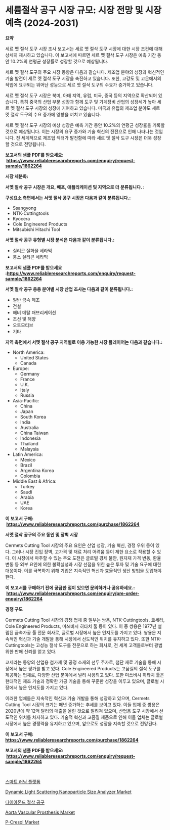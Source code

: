 <p><h1>세륨절삭 공구 시장 규모: 시장 전망 및 시장 예측 (2024-2031)</h1></p><p><strong>요약</strong></p>
<p><p>세르 멧 절삭 도구 시장 조사 보고서는 세르 멧 절삭 도구 시장에 대한 시장 조건에 대해 상세히 제시하고 있습니다. 이 보고서에 따르면 세르 멧 절삭 도구 시장은 예측 기간 동안 10.2%의 연평균 성장률로 성장할 것으로 예상됩니다.</p><p>세르 멧 절삭 도구의 주요 시장 동향은 다음과 같습니다. 제조업 분야의 성장과 혁신적인 기술 발전이 세르 멧 절삭 도구 시장을 촉진하고 있습니다. 또한, 고강도 및 고온에서의 작업에 요구되는 뛰어난 성능으로 세르 멧 절삭 도구의 수요가 증가하고 있습니다.</p><p>세르 멧 절삭 도구 시장은 북미, 아태 지역, 유럽, 미국, 중국 등의 지역으로 확산되어 있습니다. 특히 중국의 산업 부문 성장과 함께 도구 및 기계장비 산업의 성장세가 높아 세르 멧 절삭 도구 시장의 성장에 기여하고 있습니다. 미국과 유럽의 제조업 분야도 세르 멧 절삭 도구의 수요 증가에 영향을 끼치고 있습니다.</p><p>세르 멧 절삭 도구 시장의 예상 성장은 예측 기간 동안 10.2%의 연평균 성장률을 기록할 것으로 예상됩니다. 이는 시장의 요구 증가와 기술 혁신의 진전으로 인해 나타나는 것입니다. 전 세계적으로 제조업 섹터가 발전함에 따라 세르 멧 절삭 도구 시장은 더욱 성장할 것으로 전망됩니다.</p></p>
<p><strong>보고서의 샘플 PDF를 받으세요: &nbsp;<a href="https://www.reliableresearchreports.com/enquiry/request-sample/1862264">https://www.reliableresearchreports.com/enquiry/request-sample/1862264</a></strong></p>
<p><strong>시장 세분화:</strong></p>
<p><strong> 서멧 절삭 공구 시장은 개요, 배포, 애플리케이션 및 지역으로 더 분류됩니다. :</strong></p>
<p><strong>구성요소 측면에서는 서멧 절삭 공구 시장은 다음과 같이 분류됩니다.:</strong></p>
<p><ul><li>Ssangyong</li><li>NTK-Cuttingtools</li><li>Kyocera</li><li>Cole Engineered Products</li><li>Mitsubishi Hitachi Tool</li></ul></p>
<p><strong> 서멧 절삭 공구 유형별 시장 분석은 다음과 같이 분류됩니다.:</strong></p>
<p><ul><li>실리콘 질화물 세라믹</li><li>붕소 실리콘 세라믹</li></ul></p>
<p><strong>보고서의 샘플 PDF를 받으세요 :<a href="https://www.reliableresearchreports.com/enquiry/request-sample/1862264">https://www.reliableresearchreports.com/enquiry/request-sample/1862264</a></strong></p>
<p><strong> 서멧 절삭 공구 응용 분야별 시장 산업 조사는 다음과 같이 분류됩니다.:</strong></p>
<p><ul><li>일반 금속 제조</li><li>건설</li><li>헤비 메탈 패브리케이션</li><li>조선 및 해양</li><li>오토모티브</li><li>기타</li></ul></p>
<p><strong>지역 측면에서 서멧 절삭 공구 지역별로 이용 가능한 시장 플레이어는 다음과 같습니다.:</strong></p>
<p><ul>
    <li>
        North America:
        <ul>
            <li>United States</li>
            <li>Canada</li>
        </ul>
    </li>
    <li>
        Europe:
        <ul>
            <li>Germany</li>
            <li>France</li>
            <li>U.K.</li>
            <li>Italy</li>
            <li>Russia</li>
        </ul>
    </li>
    <li>
        Asia-Pacific:
        <ul>
            <li>China</li>
            <li>Japan</li>
            <li>South Korea</li>
            <li>India</li>
            <li>Australia</li>
            <li>China Taiwan</li>
            <li>Indonesia</li>
            <li>Thailand</li>
            <li>Malaysia</li>
        </ul>
    </li>
    <li>
        Latin America:
        <ul>
            <li>Mexico</li>
            <li>Brazil</li>
            <li>Argentina Korea</li>
            <li>Colombia</li>
        </ul>
    </li>
    <li>
        Middle East & Africa:
        <ul>
            <li>Turkey</li>
            <li>Saudi</li>
            <li>Arabia</li>
            <li>UAE</li>
            <li>Korea</li>
        </ul>
    </li>
    </ul></p>
<p><strong>이 보고서 구매: &nbsp;<a href="https://www.reliableresearchreports.com/purchase/1862264">https://www.reliableresearchreports.com/purchase/1862264</a></strong></p>
<p><strong>서멧 절삭 공구의 주요 동인 및 장벽 시장</strong></p>
<p><p>Cermets Cutting Tool 시장의 주요 요인은 산업 성장, 기술 혁신, 경쟁 우위 등이 있다. 그러나 시장 진입 장벽, 고가격 및 재료 처리 어려움 등이 제한 요소로 작용할 수 있다. 이 시장에서 마주할 수 있는 주요 도전은 글로벌 경제 불안, 원자재 가격 변동, 환율 변동 등 외부 요인에 의한 불확실성과 시장 선점을 위한 높은 투자 및 기술 요구에 대한 대응이다. 이를 극복하기 위해 기업은 지속적인 혁신과 효율적인 생산 방법을 도입해야 한다.</p></p>
<p><strong>이 보고서를 구매하기 전에 궁금한 점이 있으면 문의하거나 공유하세요.: &nbsp;<a href="https://www.reliableresearchreports.com/enquiry/pre-order-enquiry/1862264">https://www.reliableresearchreports.com/enquiry/pre-order-enquiry/1862264</a></strong></p>
<p><strong>경쟁 구도</strong></p>
<p><p>Cermets Cutting Tool 시장의 경쟁 업체 중 일부는 쌍용, NTK-Cuttingtools, 쿄세라, Cole Engineered Products, 미쓰비시 히타치 툴 등이 있다. 이 중 쌍용은 1977년 설립된 금속가공 툴 전문 회사로, 글로벌 시장에서 높은 인지도를 가지고 있다. 쌍용은 지속적인 혁신과 기술 개발을 통해 시장에서 선도적인 위치를 유지하고 있다. 또한 NTK-Cuttingtools는 고성능 절삭 도구를 전문으로 하는 회사로, 전 세계 고객들로부터 광범위한 판매 신뢰를 얻고 있다.</p><p>쿄세라는 동양의 산업용 첨가제 및 공정 소재의 선두 주자로, 첨단 재료 기술을 통해 시장에서 높은 평가를 받고 있다. Cole Engineered Products는 고품질의 절삭 도구를 제공하는 업체로, 다양한 산업 분야에서 널리 사용되고 있다. 또한 미쓰비시 히타치 툴은 현대적인 제조 기술과 정확한 가공 기술을 통해 꾸준한 성장을 이루고 있으며, 글로벌 시장에서 높은 인지도를 가지고 있다.</p><p>이러한 업체들은 지속적인 혁신과 기술 개발을 통해 성장하고 있으며, Cermets Cutting Tool 시장의 크기는 매년 증가하는 추세를 보이고 있다. 이들 업체 중 쌍용은 2020년에 약 12억 달러의 매출을 올린 것으로 알려져 있으며, 산업용 도구 시장에서 선도적인 위치를 차지하고 있다. 기술적 혁신과 고품질 제품으로 인해 이들 업체는 글로벌 시장에서 높은 경쟁력을 유지하고 있으며, 앞으로도 성장을 지속할 것으로 전망된다.</p></p>
<p><strong>이 보고서 구매: &nbsp; <a href="https://www.reliableresearchreports.com/purchase/1862264">https://www.reliableresearchreports.com/purchase/1862264</a></strong></p>
<p><strong>보고서의 샘플 PDF를 받으세요: &nbsp;<a href="https://www.reliableresearchreports.com/enquiry/request-sample/1862264">https://www.reliableresearchreports.com/enquiry/request-sample/1862264</a></strong><strong></strong></p>
<p>&nbsp;</p>
<p><p><a href="https://medium.com/@vlcostes/%EC%8A%A4%EB%A7%88%ED%8A%B8-%EB%9F%AC%EB%8B%9D-%ED%94%8C%EB%9E%AB%ED%8F%BC-%EC%8B%9C%EC%9E%A5-%EA%B7%9C%EB%AA%A8-%EC%8B%9C%EC%9E%A5-%EC%A0%84%EB%A7%9D%EA%B3%BC-%EC%8B%9C%EC%9E%A5-%EC%98%88%EC%B8%A1-2024%EB%85%84%EB%B6%80%ED%84%B0-2031%EB%85%84%EA%B9%8C%EC%A7%80-93798ba62469">스마트 러닝 플랫폼</a></p><p><a href="https://view.publitas.com/reportprime-1/dynamic-light-scattering-nanoparticle-size-analyzer-market-size-growth-outlook-from-2024-to-2031-projecting-at-markets-trends-analysis-by-application-regional-outlook-and-revenue/">Dynamic Light Scattering Nanoparticle Size Analyzer Market</a></p><p><a href="https://github.com/vs019sa3m8x/Market-Research-Report-List-1/blob/main/5121354191761.md">다이아몬드 절삭 공구</a></p><p><a href="https://view.publitas.com/reportprime-1/aorta-vascular-prosthesis-market-analysis-and-market-size-global-industry-overview-market-segmentation-and-forecast-2024-to-2031/">Aorta Vascular Prosthesis Market</a></p><p><a href="https://meowing-canidae-761.notion.site/P-Cresol-Market-Size-Evaluating-its-Market-Trends-Growth-and-Projections-2024-2031-5b3a52ae36014f3b9b2aced552fad8c5">P-Cresol Market</a></p></p>